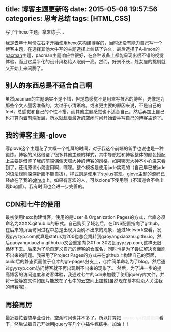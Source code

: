 title: 博客主题更新咯
date: 2015-05-08 19:57:56
categories:  思考总结
tags: [HTML,CSS]
---

写了个hexo主题，拿来练手...

<!--more-->

我是去年十月份左右才开始使用hexo来构建博客的，当时还没有能力自己写一个博客主题，在选择其他大牛写的主题选择上纠结了许久，最后选择了A-limon的[pacman](https://github.com/A-limon/pacman)主题，pacman主题响应性很好，在各种设备上都能呈现出很不错的视觉体验，而且它扁平化的设计风格给人眼前一亮。然而，好景不长，处女座的挑剔就又开始上来闹腾了。

## 别人的东西总是不适合自己啊

虽然pacman的主题确实不是不错，但是总感觉不是用来写技术的博客，更像是为那些个文人墨客准备的，太过于小清晰咯。或者更主要的原因来说，不是自己的feel，总感觉和自己的个性不搭。而其他主题感觉也不适合自己。然后再加上自己也打算向着前端发展，所以就趁着最近的空闲时间开始着手写自己的博客主题了。

## 我的博客主题-glove
写glove这个主题花了大概一个礼拜的时间，对于我这个前端的新手也说也是一种锻炼。博客的风格借鉴了很多其他主题的样式，其中导航栏和博客整体的颜色搭配上主要是借鉴了我的前端偶像[天壤大神](http://lingyu.wang)的博客的风格，如果哪天大神不小心进来看到了，还请原谅小弟盗用啊，嘿嘿。整个模板是使用jade实现的（自己早已被jade的语法规则深深折服不能自拔），样式则是使用了stylus实现。glove主题的源码已经放在了我的[github](https://github.com/gaoyangxiaozhu/glove-theme)上，如果有喜欢的人，可以clone下使用哦（不知道会不会出现bug额）。我有时间也会进一步完善的。

## CDN和七牛的使用
最初使用hexo构建博客，使用的是User & Organization Pages的方式，仓库必须命名为XXXX.github.io的形式。自己购买了域名后，在DNS配置指向了github。在后来的页面访问过程中总是出现页面刷不出来的现象，通过Network查看，发现gyyzyp.com就算是status为200也总会跳转到gaoyangxiaozhu.githu.io，然后gaoyangxiaozhu.github.io又会重定向(301 or 302)到gyyzyp.com,这样无限循环下去。后来为了能自定义自己的博客的仓库名，同时也是为了尝试解决页面刷不出来的问题。我采用了Project Pages的方式来在github上构建自己的页面，build后的静态页面位于仓库的gh-pages分支上，仓库简单命名为了blog。然后通过gyyzyp.com访问博客就不再出现刷不出来的现象了。 然后，为了进一步的提高博客的访问速度和访客体验，我通过七牛的cdn来加载了使用jquery库文件，并将一些静态文件如图片能放在了七牛的云空间上加载(虽然现在基本就没人关注我的博客呢)。


## 再接再厉

最近要忙着搞毕业设计，空余时间也并不多了。所以打算把<span style="color:#e6e6e6;">javascript权威指南</span>看下，然后试着自己开始用jquery写几个小插件练练手。加油！！

